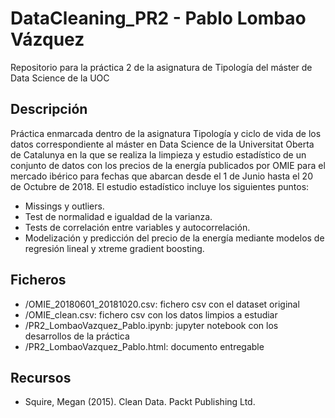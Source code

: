# DataCleaning_PR2 - Pablo Lombao Vázquez
Repositorio para la práctica 2 de la asignatura de Tipología del máster de Data Science de la UOC

## Descripción

Práctica enmarcada dentro de la asignatura Tipología y ciclo de vida de los datos correspondiente al máster en Data Science de la Universitat Oberta de Catalunya en la que se realiza la limpieza y estudio estadístico de un conjunto de datos con los precios de la energía publicados por OMIE para el mercado ibérico para fechas que abarcan desde el 1 de Junio hasta el 20 de Octubre de 2018. El estudio estadístico incluye los siguientes puntos:

+ Missings y outliers.
+ Test de normalidad e igualdad de la varianza.
+ Tests de correlación entre variables y autocorrelación.
+ Modelización y predicción del precio de la energía mediante modelos de regresión lineal y xtreme gradient boosting.

## Ficheros

+ /OMIE_20180601_20181020.csv: fichero csv con el dataset original
+ /OMIE_clean.csv: fichero csv con los datos limpios a estudiar
+ /PR2_LombaoVazquez_Pablo.ipynb: jupyter notebook con los desarrollos de la práctica
+ /PR2_LombaoVazquez_Pablo.html: documento entregable

## Recursos

+ Squire, Megan (2015). Clean Data. Packt Publishing Ltd.
